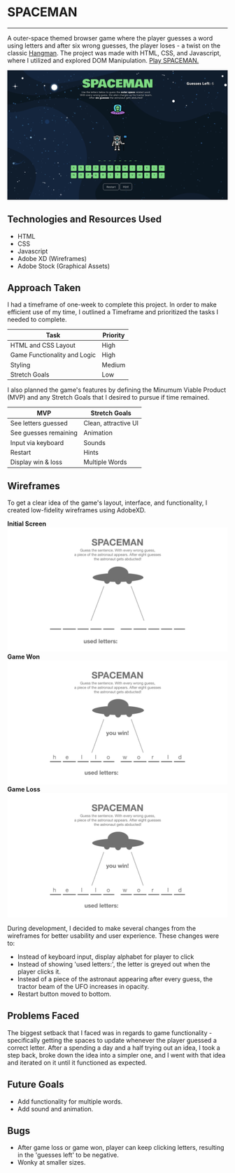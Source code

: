 # SPACEMAN 
---
A outer-space themed browser game where the player guesses a word using letters and after six wrong guesses, the player loses - a twist on the classic [Hangman](https://en.wikipedia.org/wiki/Hangman_(game)). The project was made with HTML, CSS, and Javascript, where I utilized and explored DOM Manipulation. [Play SPACEMAN.](https://pages.git.generalassemb.ly/nealgarcia/spaceman/)

![img](images/screenshot.png)

## Technologies and Resources Used
- HTML
- CSS
- Javascript
- Adobe XD (Wireframes)
- Adobe Stock (Graphical Assets)

## Approach Taken
I had a timeframe of one-week to complete this project. In order to make efficient use of my time, I outlined a Timeframe and prioritized the tasks I needed to complete.

| Task | Priority |
| ----------- | ----------- |
| HTML and CSS Layout | High |
| Game Functionality and Logic | High |
| Styling | Medium |
| Stretch Goals | Low |

I also planned the game's features by defining the Minumum Viable Product (MVP) and any Stretch Goals that I desired to pursue if time remained.

| MVP | Stretch Goals |
| ----------- | ----------- |
| See letters guessed | Clean, attractive UI |
| See guesses remaining | Animation |
| Input via keyboard | Sounds |
| Restart | Hints |
| Display win & loss | Multiple Words

## Wireframes
To get a clear idea of the game's layout, interface, and functionality, I created low-fidelity wireframes using AdobeXD. 

**Initial Screen**
![img](wireframes/wireframe1.png)
**Game Won**
![img](wireframes/wireframe2.png)
**Game Loss**
![img](wireframes/wireframe2.png)

During development, I decided to make several changes from the wireframes for better usability and user experience. These changes were to:

- Instead of keyboard input, display alphabet for player to click
- Instead of showing 'used letters:', the letter is greyed out when the player clicks it.
- Instead of a piece of the astronaut appearing after every guess, the tractor beam of the UFO increases in opacity.
- Restart button moved to bottom. 

## Problems Faced
The biggest setback that I faced was in regards to game functionality - specifically getting the spaces to update whenever the player guessed a correct letter. After a spending a day and a half trying out an idea, I took a step back, broke down the idea into a simpler one, and I went with that idea and iterated on it until it functioned as expected.

## Future Goals
- Add functionality for multiple words.
- Add sound and animation.

## Bugs
- After game loss or game won, player can keep clicking letters, resulting in the 'guesses left' to be negative.
- Wonky at smaller sizes.



